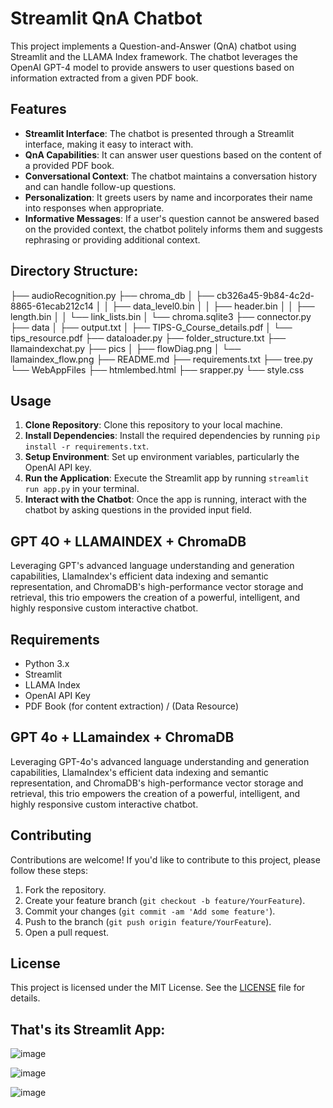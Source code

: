 # Streamlit QnA Chatbot

This project implements a Question-and-Answer (QnA) chatbot using Streamlit and the LLAMA Index framework. The chatbot leverages the OpenAI GPT-4 model to provide answers to user questions based on information extracted from a given PDF book.

## Features

- **Streamlit Interface**: The chatbot is presented through a Streamlit interface, making it easy to interact with.
- **QnA Capabilities**: It can answer user questions based on the content of a provided PDF book.
- **Conversational Context**: The chatbot maintains a conversation history and can handle follow-up questions.
- **Personalization**: It greets users by name and incorporates their name into responses when appropriate.
- **Informative Messages**: If a user's question cannot be answered based on the provided context, the chatbot politely informs them and suggests rephrasing or providing additional context.


## Directory Structure:

├── audioRecognition.py
├── chroma_db
│   ├── cb326a45-9b84-4c2d-8865-61ecab212c14
│   │   ├── data_level0.bin
│   │   ├── header.bin
│   │   ├── length.bin
│   │   └── link_lists.bin
│   └── chroma.sqlite3
├── connector.py
├── data
│   ├── output.txt
│   ├── TIPS-G_Course_details.pdf
│   └── tips_resource.pdf
├── dataloader.py
├── folder_structure.txt
├── llamaindexchat.py
├── pics
│   ├── flowDiag.png
│   └── llamaindex_flow.png
├── README.md
├── requirements.txt
├── tree.py
└── WebAppFiles
    ├── htmlembed.html
    ├── srapper.py
    └── style.css


## Usage

1. **Clone Repository**: Clone this repository to your local machine.
2. **Install Dependencies**: Install the required dependencies by running `pip install -r requirements.txt`.
3. **Setup Environment**: Set up environment variables, particularly the OpenAI API key.
4. **Run the Application**: Execute the Streamlit app by running `streamlit run app.py` in your terminal.
5. **Interact with the Chatbot**: Once the app is running, interact with the chatbot by asking questions in the provided input field.

## GPT 4O + LLAMAINDEX + ChromaDB

Leveraging GPT's advanced language understanding and generation capabilities, LlamaIndex's efficient data indexing and semantic representation, and ChromaDB's high-performance vector storage and retrieval, this trio empowers the creation of a powerful, intelligent, and highly responsive custom interactive chatbot.

## Requirements

- Python 3.x
- Streamlit
- LLAMA Index
- OpenAI API Key
- PDF Book (for content extraction) / (Data Resource)

## GPT 4o + LLamaindex + ChromaDB

Leveraging GPT-4o's advanced language understanding and generation capabilities, LlamaIndex's efficient data indexing and semantic representation, and ChromaDB's high-performance vector storage and retrieval, this trio empowers the creation of a powerful, intelligent, and highly responsive custom interactive chatbot.


## Contributing

Contributions are welcome! If you'd like to contribute to this project, please follow these steps:

1. Fork the repository.
2. Create your feature branch (`git checkout -b feature/YourFeature`).
3. Commit your changes (`git commit -am 'Add some feature'`).
4. Push to the branch (`git push origin feature/YourFeature`).
5. Open a pull request.

## License

This project is licensed under the MIT License. See the [LICENSE](LICENSE) file for details.


## That's its Streamlit App:

![image](https://github.com/tushark01/TIPSG_Chatter/assets/70583158/5567677c-dd8d-4062-b507-804f97a00966)

![image](https://github.com/tushark01/TIPSG_Chatter/assets/70583158/fb7ffc6d-c1ea-4a36-a006-2c7e1b1bf2d3)

![image](https://github.com/tushark01/TIPSG_Chatter/assets/70583158/c2d88721-acbf-43a3-afc7-3621b4065ec6)





